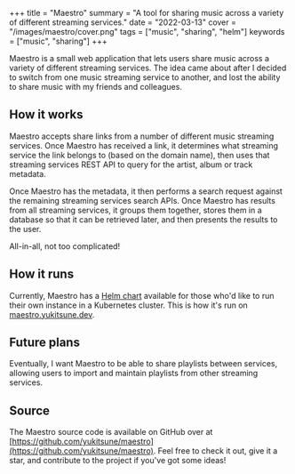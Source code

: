 +++
title = "Maestro"
summary = "A tool for sharing music across a variety of different streaming services."
date = "2022-03-13"
cover = "/images/maestro/cover.png"
tags = ["music", "sharing", "helm"]
keywords = ["music", "sharing"]
+++

Maestro is a small web application that lets users share music across a variety of different streaming services.
The idea came about after I decided to switch from one music streaming service to another, and lost the ability to share music with my friends and colleagues.

## How it works

Maestro accepts share links from a number of different music streaming services.
Once Maestro has received a link, it determines what streaming service the link belongs to (based on the domain name), then uses that streaming services REST API to query for the artist, album or track metadata.

Once Maestro has the metadata, it then performs a search request against the remaining streaming services search APIs.
Once Maestro has results from all streaming services, it groups them together, stores them in a database so that it can be retrieved later, and then presents the results to the user.

All-in-all, not too complicated!

## How it runs

Currently, Maestro has a [Helm chart](https://github.com/YuKitsune/Maestro/blob/main/deployments/helm/maestro/README.md) available for those who'd like to run their own instance in a Kubernetes cluster. This is how it's run on [maestro.yukitsune.dev](https://maestro.yukitsune.dev).

## Future plans

Eventually, I want Maestro to be able to share playlists between services, allowing users to import and maintain playlists from other streaming services.

## Source

The Maestro source code is available on GitHub over at [https://github.com/yukitsune/maestro](https://github.com/yukitsune/maestro). Feel free to check it out, give it a star, and contribute to the project if you've got some ideas!
